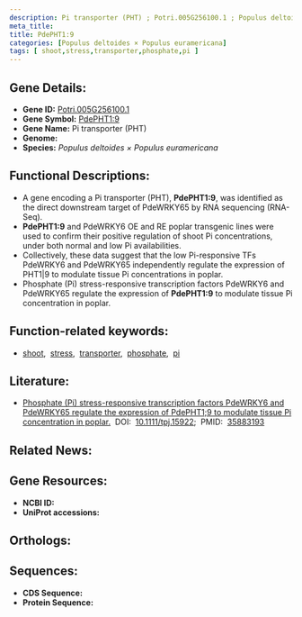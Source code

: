 ```yaml
---
description: Pi transporter (PHT) ; Potri.005G256100.1 ; Populus deltoides × Populus euramericana
meta_title:
title: PdePHT1:9
categories: [Populus deltoides × Populus euramericana]
tags: [ shoot,stress,transporter,phosphate,pi ]
---
```


## Gene Details:
- **Gene ID:** [Potri.005G256100.1]()
- **Gene Symbol:** <u>PdePHT1:9</u>
- **Gene Name:** Pi transporter (PHT)
- **Genome:** []()
- **Species:** *Populus deltoides × Populus euramericana*

## Functional Descriptions:
   - A gene encoding a Pi transporter (PHT), **PdePHT1:9**, was identified as the direct downstream target of PdeWRKY65 by RNA sequencing (RNA-Seq).
   - **PdePHT1:9** and PdeWRKY6 OE and RE poplar transgenic lines were used to confirm their positive regulation of shoot Pi concentrations, under both normal and low Pi availabilities.
   - Collectively, these data suggest that the low Pi-responsive TFs PdeWRKY6 and PdeWRKY65 independently regulate the expression of PHT1|9 to modulate tissue Pi concentrations in poplar.
   - Phosphate (Pi) stress-responsive transcription factors PdeWRKY6 and PdeWRKY65 regulate the expression of **PdePHT1:9** to modulate tissue Pi concentration in poplar.

## Function-related keywords:
   - [shoot](/tags/shoot/),&nbsp;&nbsp;[stress](/tags/stress/),&nbsp;&nbsp;[transporter](/tags/transporter/),&nbsp;&nbsp;[phosphate](/tags/phosphate/),&nbsp;&nbsp;[pi](/tags/pi/)

## Literature:
   - [Phosphate (Pi) stress-responsive transcription factors PdeWRKY6 and PdeWRKY65 regulate the expression of PdePHT1;9 to modulate tissue Pi concentration in poplar.](https://doi.org/10.1111/tpj.15922)&nbsp;&nbsp;DOI:&nbsp;&nbsp;[10.1111/tpj.15922](https://doi.org/10.1111/tpj.15922);&nbsp;&nbsp;PMID:&nbsp;&nbsp;[35883193](https://pubmed.ncbi.nlm.nih.gov/35883193/)

## Related News:

## Gene Resources:
- **NCBI ID:**  [](https://www.ncbi.nlm.nih.gov/gene/?term=)
- **UniProt accessions:**  [](https://www.uniprot.org/uniprotkb//entry)

## Orthologs:

## Sequences:
- **CDS Sequence:**
- **Protein Sequence:**
